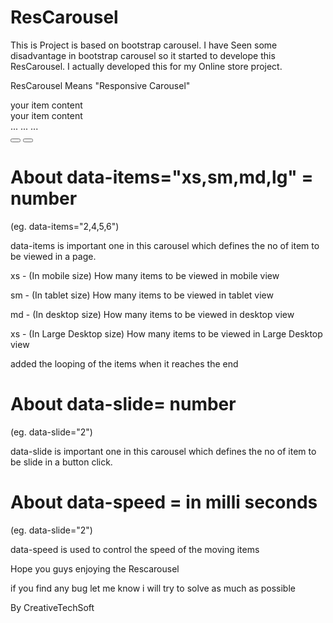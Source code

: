 # ResCarousel
This is Project is based on bootstrap carousel. I have Seen some disadvantage in bootstrap carousel so it started to develope this ResCarousel. I actually developed this for my Online store project.

ResCarousel Means "Responsive Carousel"

<div class="responsiveSlider" data-items="2,4,5,6" data-slide="2">
  <div class="responsiveSlider-inner" >
      <div class="item">
        your item content
      </div>
      <div class="item">
        your item content
      </div>
      ...
      ...
      ...
  </div>
  <button class='btn btn-default leftRs'><i class="fa fa-fw fa-angle-left"></i></button>
	<button class='btn btn-default rightRs'><i class="fa fa-fw fa-angle-right"></i></button>
</div>

# About data-items="xs,sm,md,lg" = number

(eg. data-items="2,4,5,6")

data-items is important one in this carousel which defines the no of item to be viewed in a page.

xs - (In mobile size) How many items to be viewed in mobile view

sm - (In tablet size) How many items to be viewed in tablet view

md - (In desktop size) How many items to be viewed in desktop view

xs - (In Large Desktop size) How many items to be viewed in  Large Desktop view

added the looping of the items when it reaches the end

# About data-slide= number

(eg. data-slide="2")

data-slide is important one in this carousel which defines the no of item to be slide in a button click.

# About data-speed = in milli seconds

(eg. data-slide="2")

data-speed is used to control the speed of the moving items

Hope you guys enjoying the Rescarousel

if you find any bug let me know i will try to solve as much as possible

By CreativeTechSoft
